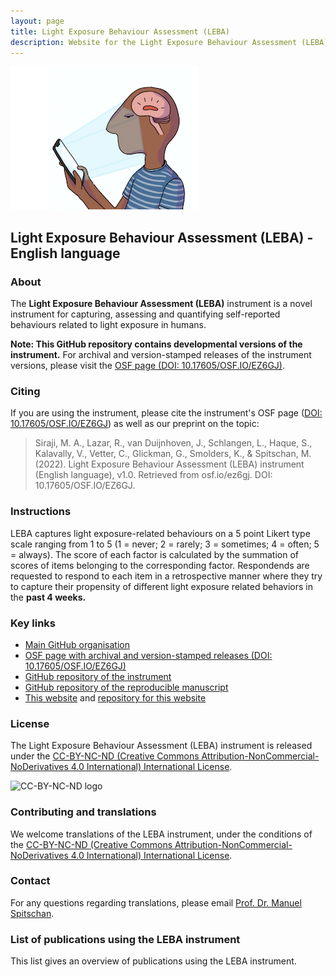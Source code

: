 ```yaml
---
layout: page
title: Light Exposure Behaviour Assessment (LEBA)
description: Website for the Light Exposure Behaviour Assessment (LEBA) instrument
---
```


![LEBA cartoon logo](image.png)

## Light Exposure Behaviour Assessment (LEBA) - English language

### About

The **Light Exposure Behaviour Assessment (LEBA)** instrument is a novel instrument for capturing, assessing and quantifying self-reported behaviours related to light exposure in humans.

**Note: This GitHub repository contains developmental versions of the instrument.** For archival and version-stamped releases of the instrument versions, please visit the [OSF page (DOI: 10.17605/OSF.IO/EZ6GJ)](https://doi.org/10.17605/OSF.IO/EZ6GJ).

### Citing

If you are using the instrument, please cite the instrument's OSF page ([DOI: 10.17605/OSF.IO/EZ6GJ](https://doi.org/10.17605/OSF.IO/EZ6GJ)) as well as our preprint on the topic:

> Siraji, M. A., Lazar, R., van Duijnhoven, J., Schlangen, L., Haque, S., Kalavally, V., Vetter, C., Glickman, G., Smolders, K., & Spitschan, M. (2022). Light Exposure Behaviour Assessment (LEBA) instrument (English language), v1.0. Retrieved from osf.io/ez6gj. DOI: 10.17605/OSF.IO/EZ6GJ.

### Instructions

LEBA captures light exposure-related behaviours on a 5 point Likert type scale ranging from 1 to 5 (1 = never; 2 = rarely; 3 = sometimes; 4 = often; 5 = always). The score of each factor is calculated by the summation of scores of items belonging to the corresponding factor. Respondends are requested to respond to each item in a retrospective manner where they try to capture their propensity of different light exposure related behaviors in the **past 4 weeks.**

### Key links

- [Main GitHub organisation](https://github.com/leba-instrument/)
- [OSF page with archival and version-stamped releases (DOI: 10.17605/OSF.IO/EZ6GJ)](https://doi.org/10.17605/OSF.IO/EZ6GJ)
- [GitHub repository of the instrument](https://github.com/leba-instrument/leba-instrument-en)
- [GitHub repository of the reproducible manuscript](https://github.com/leba-instrument/leba-manuscript)
- [This website](leba-instrument.org) and [repository for this website](https://github.com/leba-instrument/leba-instrument.github.io)

### License

The Light Exposure Behaviour Assessment (LEBA) instrument is released under the [CC-BY-NC-ND (Creative Commons Attribution-NonCommercial-NoDerivatives 4.0 International) International License](https://creativecommons.org/licenses/by-nc-nd/4.0/).

![CC-BY-NC-ND logo](https://i.creativecommons.org/l/by-nc-nd/4.0/88x31.png)

### Contributing and translations

We welcome translations of the LEBA instrument, under the conditions of the [CC-BY-NC-ND (Creative Commons Attribution-NonCommercial-NoDerivatives 4.0 International) International License](https://creativecommons.org/licenses/by-nc-nd/4.0/).


### Contact

For any questions regarding translations, please email [Prof. Dr. Manuel Spitschan](mailto:manuel.spitschan@tum.de).


### List of publications using the LEBA instrument

This list gives an overview of publications using the LEBA instrument.
